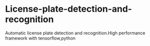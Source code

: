 # License-plate-detection-and-recognition
Automatic license plate detection and recognition.High performance framework with tensorflow,python 
